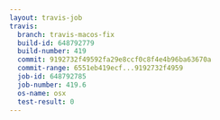 ```yaml
---
layout: travis-job
travis:
  branch: travis-macos-fix
  build-id: 648792779
  build-number: 419
  commit: 9192732f49592fa29e8ccf0c8f4e4b96ba63670a
  commit-range: 6551eb419ecf...9192732f4959
  job-id: 648792785
  job-number: 419.6
  os-name: osx
  test-result: 0
---
```

